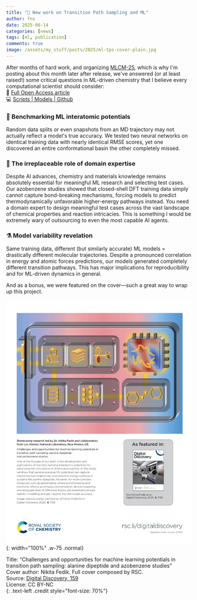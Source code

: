 ```yaml
---
title: "📢 New work on Transition Path Sampling and ML"
author: fns
date: 2025-06-14
categories: [news]
tags: [ml, publication]
comments: true
image: /assets/my_stuff/posts/2025/ml-tps-cover-plain.jpg
---
```


After months of hard work, and organizing [MLCM-25](https://mlcm-25.github.io), which is why I'm posting about this month later after release, we've answered (or at least raised!) some critical questions in ML-driven chemistry that I believe every computational scientist should consider:    
📄 [Full Open Access article](https://pubs.rsc.org/en/content/articlehtml/2025/dd/d4dd00265b)     
💻 [Scripts | Models | Github](https://github.com/nikitafedik/ml_tps_si)

### 🔬 Benchmarking ML interatomic potentials
Random data splits or even snapshots from an MD trajectory may not actually reflect a model's true accuracy. We tested two neural networks on identical training data with nearly identical RMSE scores, yet one discovered an entire conformational basin the other completely missed.

### 🧠 The irreplaceable role of domain expertise
Despite AI advances, chemistry and materials knowledge remains absolutely essential for meaningful ML research and selecting test cases. Our azobenzene studies showed that closed-shell DFT training data simply cannot capture bond-breaking mechanisms, forcing models to predict thermodynamically unfavorable higher-energy pathways instead. You need a domain expert to design meaningful test cases across the vast landscape of chemical properties and reaction intricacies. This is something I would be extremely wary of outsourcing to even the most capable AI agents.

### ⚗️ Model variability revelation
Same training data, different (but similarly accurate) ML models = drastically different molecular trajectories. Despite a pronounced correlation in energy and atomic forces predictions, our models generated completely different transition pathways. This has major implications for reproducibility and for ML-driven dynamics in general. 

And as a bonus, we were featured on the cover—such a great way to wrap up this project. 

![image](/assets/my_stuff/posts/2025/ml-tps-cover.jpg){: width="100%" .w-75 .normal}       

Title: “Challenges and opportunities for machine learning potentials in transition path sampling: alanine dipeptide and azobenzene studies”   
Cover author: Nikita Fedik. Full cover composed by RSC.    
Source: [Digital Discovery, 159](https://pubs.rsc.org/en/content/articlehtml/2025/dd/d4dd00265b)    
License: CC BY-NC    
{: .text-left .credit style="font-size: 70%"}